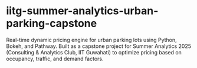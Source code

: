 # iitg-summer-analytics-urban-parking-capstone
Real-time dynamic pricing engine for urban parking lots using Python, Bokeh, and Pathway. Built as a capstone project for Summer Analytics 2025 (Consulting &amp; Analytics Club, IIT Guwahati) to optimize pricing based on occupancy, traffic, and demand factors.
